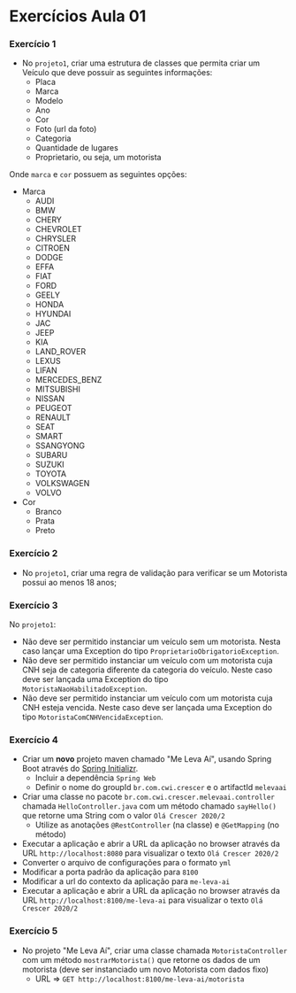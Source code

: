 # Exercícios Aula 01

### Exercício 1

- No `projeto1`, criar uma estrutura de classes que permita criar um Veículo que deve possuir as seguintes informações:
  - Placa
  - Marca
  - Modelo
  - Ano
  - Cor
  - Foto (url da foto)
  - Categoria
  - Quantidade de lugares
  - Proprietario, ou seja, um motorista

Onde `marca` e `cor` possuem as seguintes opções:
- Marca
  - AUDI
  - BMW
  - CHERY
  - CHEVROLET
  - CHRYSLER
  - CITROEN
  - DODGE
  - EFFA
  - FIAT
  - FORD
  - GEELY
  - HONDA
  - HYUNDAI
  - JAC
  - JEEP
  - KIA
  - LAND_ROVER
  - LEXUS
  - LIFAN
  - MERCEDES_BENZ
  - MITSUBISHI
  - NISSAN
  - PEUGEOT
  - RENAULT
  - SEAT
  - SMART
  - SSANGYONG
  - SUBARU
  - SUZUKI
  - TOYOTA
  - VOLKSWAGEN
  - VOLVO
- Cor
  - Branco
  - Prata
  - Preto


### Exercício 2

- No `projeto1`, criar uma regra de validação para verificar se um Motorista possui ao menos 18 anos;


### Exercício 3
No `projeto1`:
- Não deve ser permitido instanciar um veículo sem um motorista. Nesta caso lançar uma Exception do tipo `ProprietarioObrigatorioException`.
- Não deve ser permitido instanciar um veículo com um motorista cuja CNH seja de categoria diferente da categoria do veículo. Neste caso deve ser lançada uma Exception do tipo `MotoristaNaoHabilitadoException`.
- Não deve ser permitido instanciar um veículo com um motorista cuja CNH esteja vencida. Neste caso deve ser lançada uma Exception do tipo `MotoristaComCNHVencidaException`.


### Exercício 4

- Criar um **novo** projeto maven chamado "Me Leva Aí", usando Spring Boot através do [Spring Initializr](https://start.spring.io/).
   - Incluir a dependência `Spring Web`
   - Definir o nome do groupId `br.com.cwi.crescer` e o artifactId `melevaai`
- Criar uma classe no pacote `br.com.cwi.crescer.melevaai.controller` chamada `HelloController.java` com um método chamado `sayHello()` que retorne uma String com o valor `Olá Crescer 2020/2`
   - Utilize as anotações `@RestController` (na classe) e `@GetMapping` (no método)
- Executar a aplicação e abrir a URL da aplicação no browser através da URL `http://localhost:8080` para visualizar o texto `Olá Crescer 2020/2`
- Converter o arquivo de configurações para o formato `yml`
- Modificar a porta padrão da aplicação para `8100`
- Modificar a url do contexto da aplicação para `me-leva-ai`
- Executar a aplicação e abrir a URL da aplicação no browser através da URL `http://localhost:8100/me-leva-ai` para visualizar o texto `Olá Crescer 2020/2`

### Exercício 5

- No projeto "Me Leva Aí", criar uma classe chamada `MotoristaController` com um método `mostrarMotorista()` que retorne os dados de um motorista (deve ser instanciado um novo Motorista com dados fixo)
   - URL => `GET http://localhost:8100/me-leva-ai/motorista`
